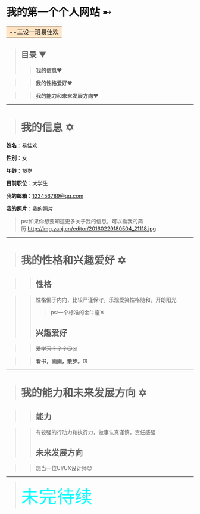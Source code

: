# 我的第一个个人网站 &#10168;                                                                                                                                                                                                                          

<table><tr><td bgcolor=#FFE4C4>           --工设一班易佳欢</td></tr></table>

>## 目录 &#9660;                                
>>**我的信息**&#10084;

>>**我的性格爱好**&#10084;                                                                                                                                                                                                                                                             

>>**我的能力和未来发展方向**&#10084;
***

># 我的信息  &#10017;                                                                                                               

**姓名**：易佳欢

**性别**：女

**年龄**：*18*岁

**目前职位**：大学生

**我的邮箱**：123456789@qq.com

**我的照片**：[我的照片](http://img.mp.itc.cn/upload/20170302/e9c2f2036cc1401a9d32cf19fbd00b4e_th.jpg)
>ps:如果你想要知道更多关于我的信息，可以看我的简历:<http://img.yanj.cn/editor/20160229180504_21118.jpg>
***
># 我的性格和兴趣爱好  &#10017;

>>## 性格  

>>性格偏于内向，比较严谨保守，乐观爱笑性格随和，开朗阳光
>>>ps:一个标准的金牛座&#9801;
>>## 兴趣爱好

>>~~爱学习？？？:smirk:~~&#9746;  

>>**看书，画画，散步。&#9745;**
***
># 我的能力和未来发展方向  &#10017;

>>## 能力

>>有较强的行动力和执行力，做事认真谨慎，责任感强
>>## 未来发展方向  

>>想当一位UI/UX设计师:blush:
***

><font color=#00FFFF size=7 face="黑体">未完待续</font>




                                  
                                                                                                                                                                                                                                                                               
